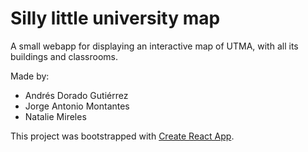 # Silly little university map

A small webapp for displaying an interactive map of UTMA, with all its buildings and classrooms.

Made by:
- Andrés Dorado Gutiérrez
- Jorge Antonio Montantes
- Natalie Mireles

This project was bootstrapped with [Create React App](https://github.com/facebook/create-react-app).

